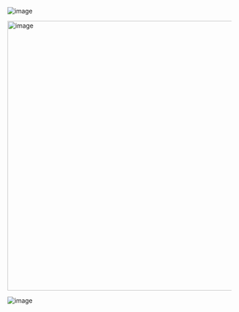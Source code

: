 ![image](https://github.com/user-attachments/assets/b7fd9ebf-21c0-44ce-b9e2-32d5016a74b4)

<img width="607" alt="image" src="https://github.com/user-attachments/assets/34d81b06-989f-43b3-9188-438a0117de21" />

![image](https://github.com/user-attachments/assets/efb26632-8bf8-4463-a371-0bef68a42a27)
